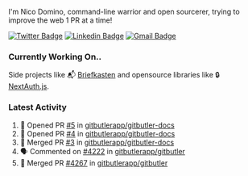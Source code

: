 
I'm Nico Domino, command-line warrior and open sourcerer, trying to improve the web 1 PR at a time!

[![Twitter Badge](https://img.shields.io/badge/-@ndom91-1ca0f1?style=flat-square&labelColor=1ca0f1&logo=twitter&logoColor=white&link=https://twitter.com/ndom91)](https://twitter.com/ndom91) [![Linkedin Badge](https://img.shields.io/badge/-ndom91-blue?style=flat-square&logo=Linkedin&logoColor=white&link=https://www.linkedin.com/in/ndom91/)](https://www.linkedin.com/in/ndom91/) [![Gmail Badge](https://img.shields.io/badge/-yo@ndo.dev-c14438?style=flat-square&logo=mail.ru&logoColor=white&link=mailto:yo@ndo.dev)](mailto:yo@ndo.dev)

### Currently Working On..

Side projects like 📬 [Briefkasten](https://briefkastenhq.com) and opensource libraries like 🔒 [NextAuth.js](https://github.com/nextauthjs/next-auth).

<!--START_SECTION_PROFILE_VIEWS:readme-info-->
<!--END_SECTION_PROFILE_VIEWS:readme-info-->

<!--START_SECTION_DAILY_COMMIT:readme-info-->
<!--END_SECTION_DAILY_COMMIT:readme-info-->

<!--START_SECTION_WEEKLY_COMMIT:readme-info-->
<!--END_SECTION_WEEKLY_COMMIT:readme-info-->

### Latest Activity

<!--START_SECTION:activity-->
1. 💪 Opened PR [#5](https://github.com/gitbutlerapp/gitbutler-docs/pull/5) in [gitbutlerapp/gitbutler-docs](https://github.com/gitbutlerapp/gitbutler-docs)
2. 💪 Opened PR [#4](https://github.com/gitbutlerapp/gitbutler-docs/pull/4) in [gitbutlerapp/gitbutler-docs](https://github.com/gitbutlerapp/gitbutler-docs)
3. 🎉 Merged PR [#3](https://github.com/gitbutlerapp/gitbutler-docs/pull/3) in [gitbutlerapp/gitbutler-docs](https://github.com/gitbutlerapp/gitbutler-docs)
4. 🗣 Commented on [#4222](https://github.com/gitbutlerapp/gitbutler/pull/4222#issuecomment-2213484409) in [gitbutlerapp/gitbutler](https://github.com/gitbutlerapp/gitbutler)
5. 🎉 Merged PR [#4267](https://github.com/gitbutlerapp/gitbutler/pull/4267) in [gitbutlerapp/gitbutler](https://github.com/gitbutlerapp/gitbutler)
<!--END_SECTION:activity-->
